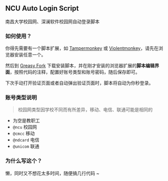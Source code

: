 ## NCU Auto Login Script

南昌大学校园网、深澜软件校园网自动登录脚本

### 如何使用？

你得先需要有一个脚本扩展，如 [Tampermonkey](https://www.tampermonkey.net/) 或 [Violentmonkey](https://violentmonkey.github.io)，请先在浏览器安装任意一个。

然后到 [Greasy Fork](https://greasyfork.org/zh-CN/scripts/453670) 下载安装脚本，并在刚才安装的浏览器扩展的**脚本编辑界面**，按照代码的注释，配置好账号类型和账号密码，随后保存即可。

下次手动打开验证页面或者自动弹出验证页面时，脚本将自动为你秒登录。

### 账号类型说明

> 校园网类型因学校不同而有所差异，移动、电信、联通可能是相同的

- 为空是教职工
- `@ncu` 校园网
- `@cmcc` 移动
- `@ndcard` 电信
- `@unicom` 联通

### 为什么写这个？

懒，同时又不想花太多时间，随便搞几行代码 ~
